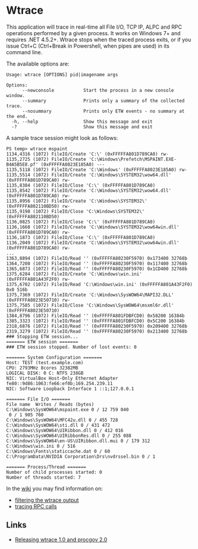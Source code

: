 
# Wtrace

This application will trace in real-time all File I/O, TCP IP, ALPC and RPC operations performed by a given process. It works on Windows 7+ and requires .NET 4.5.2+. Wtrace stops when the traced process exits, or if you issue Ctrl+C (Ctrl+Break in Powershell, when pipes are used) in its command line.

The available options are:

```
Usage: wtrace [OPTIONS] pid|imagename args

Options:
      --newconsole           Start the process in a new console window.
      --summary              Prints only a summary of the collected trace.
      --nosummary            Prints only ETW events - no summary at the end.
  -h, --help                 Show this message and exit
  -?                         Show this message and exit
```

A sample trace session might look as follows:

```
PS temp> wtrace mspaint
1134,4316 (1072) FileIO/Create 'C:\' (0xFFFFFA801D789CA0) rw-
1135,2725 (1072) FileIO/Create 'C:\Windows\Prefetch\MSPAINT.EXE-B4A5B5E8.pf' (0xFFFFFA8023E185A0) ---
1135,5118 (1072) FileIO/Create 'C:\Windows' (0xFFFFFA8023E185A0) rw-
1135,5514 (1072) FileIO/Create 'C:\Windows\SYSTEM32\wow64.dll' (0xFFFFFA801D789CA0) rw-
1135,8384 (1072) FileIO/Close 'C:\' (0xFFFFFA801D789CA0)
1135,8542 (1072) FileIO/Create 'C:\Windows\SYSTEM32\wow64.dll' (0xFFFFFA801D789CA0) rw-
1135,8956 (1072) FileIO/Create 'C:\Windows\SYSTEM32\' (0xFFFFFA802110BD50) rw-
1135,9198 (1072) FileIO/Close 'C:\Windows\SYSTEM32\' (0xFFFFFA802110BD50)
1136,0825 (1072) FileIO/Close 'C:\' (0xFFFFFA801D789CA0)
1136,1668 (1072) FileIO/Create 'C:\Windows\SYSTEM32\wow64win.dll' (0xFFFFFA801D789CA0) rw-
1136,1873 (1072) FileIO/Close 'C:\' (0xFFFFFA801D789CA0)
1136,2049 (1072) FileIO/Create 'C:\Windows\SYSTEM32\wow64win.dll' (0xFFFFFA801D789CA0) rw-
...
1363,8894 (1072) FileIO/Read '' (0xFFFFFA80230F5970) 0x173400 32768b
1364,7208 (1072) FileIO/Read '' (0xFFFFFA80230F5970) 0x117400 32768b
1365,6873 (1072) FileIO/Read '' (0xFFFFFA80230F5970) 0x1CD400 32768b
1375,6284 (1072) FileIO/Create 'C:\Windows\win.ini' (0xFFFFFA801A43F2F0) rw-
1375,6702 (1072) FileIO/Read 'C:\Windows\win.ini' (0xFFFFFA801A43F2F0) 0x0 516b
1375,7369 (1072) FileIO/Create 'C:\Windows\SysWOW64\MAPI32.DLL' (0xFFFFFA8023E50710) rw-
1375,7585 (1072) FileIO/Close 'C:\Windows\SysWOW64\msxml6r.dll' (0xFFFFFA8023E50710)
1384,8796 (1072) FileIO/Read '' (0xFFFFFA801FDBFCD0) 0x58200 16384b
1385,3323 (1072) FileIO/Read '' (0xFFFFFA801FDBFCD0) 0x5C200 16384b
2318,6876 (1072) FileIO/Read '' (0xFFFFFA80230F5970) 0x209400 32768b
2319,3279 (1072) FileIO/Read '' (0xFFFFFA80230F5970) 0x213400 32768b
### Stopping ETW session...
======= ETW session =======
### ETW session stopped. Number of lost events: 0

======= System Configuration =======
Host: TEST (test.example.com)
CPU: 2793MHz 8cores 32382MB
LOGICAL DISK: 0 C: NTFS 238GB
NIC: VirtualBox Host-Only Ethernet Adapter fe80::9d86:1063:fe66:ef0b;169.254.239.11
NIC: Software Loopback Interface 1 ::1;127.0.0.1

======= File I/O =======
File name  Writes / Reads (bytes)
C:\Windows\SysWOW64\mspaint.exe 0 / 12 759 040
 0 / 1 905 760
C:\Windows\SysWOW64\MFC42u.dll 0 / 455 728
C:\Windows\SysWOW64\sti.dll 0 / 431 472
C:\Windows\SysWOW64\UIRibbon.dll 0 / 412 016
C:\Windows\SysWOW64\UIRibbonRes.dll 0 / 255 088
C:\Windows\SysWOW64\en-US\UIRibbon.dll.mui 0 / 179 312
C:\Windows\win.ini 0 / 516
C:\Windows\Fonts\staticcache.dat 0 / 60
C:\ProgramData\NVIDIA Corporation\Drs\nvdrssel.bin 0 / 1

======= Process/Thread =======
Number of child processes started: 0
Number of threads started: 7
```

In the [wiki](https://github.com/lowleveldesign/wtrace/wiki) you may find information on:

- [filtering the wtrace output](https://github.com/lowleveldesign/wtrace/wiki/Filtering-Output)
- [tracing RPC calls](https://github.com/lowleveldesign/wtrace/wiki/Tracing-RPC)

## Links

- [Releasing wtrace 1.0 and procgov 2.0](https://lowleveldesign.wordpress.com/2016/10/21/releasing-wtrace-1-0-and-procgov-2-0/)

